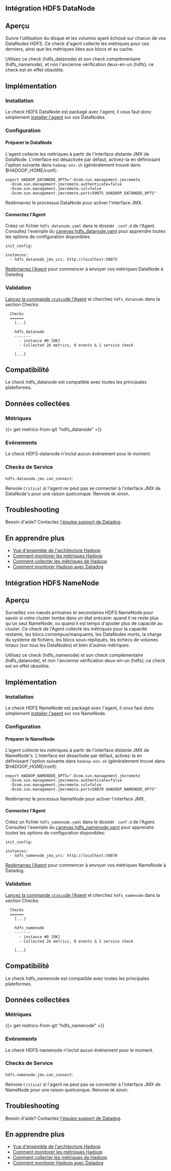 

## Intégration HDFS DataNode

## Aperçu

Suivre l'utilisation du disque et les volumes ayant échoué sur chacun de vos DataNodes HDFS. Ce check d'agent collecte les métriques pour ces derniers, ainsi que les métriques liées aux blocs et au cache.

Utilisez ce check (hdfs_datanode) et son check complémentaire (hdfs_namenode), et non l'ancienne vérification deux-en-un (hdfs); ce check est en effet obsolète.

## Implémentation
### Installation

Le check HDFS DataNode est packagé avec l'agent, il vous faut donc simplement [installer l'agent](https://app.datadoghq.com/account/settings#agent) sur vos DataNodes.

### Configuration
#### Préparer le DataNode

L'agent collecte les métriques à partir de l'interface distante JMX de DataNode. L'interface est désactivée par défaut,  activez-la en définissant l'option suivante dans `hadoop-env.sh` (généralement trouvé dans $HADOOP_HOME/conf):

```
export HADOOP_DATANODE_OPTS="-Dcom.sun.management.jmxremote
  -Dcom.sun.management.jmxremote.authenticate=false
  -Dcom.sun.management.jmxremote.ssl=false
  -Dcom.sun.management.jmxremote.port=50075 $HADOOP_DATANODE_OPTS"
```

Redémarrez le processus DataNode pour activer l'interface JMX.

#### Connectez l'Agent

Créez un fichier `hdfs_datanode.yaml` dans le dossier ` conf.d` de l'Agent. Consultez l'exemple du [canevas hdfs_datanode.yaml](https://github.com/DataDog/integrations-core/blob/master/hdfs_datanode/conf.yaml.example) pour apprendre toutes les options de configuration disponibles:

```
init_config:

instances:
  - hdfs_datanode_jmx_uri: http://localhost:50075
```

[Redémarrez l'Agent](https://docs.datadoghq.com/agent/faq/agent-commands/#start-stop-restart-the-agent) pour commencer à envoyer vos métriques DataNode à Datadog

### Validation

[Lancez la commande `status`de l'Agent](https://docs.datadoghq.com/agent/faq/agent-commands/#agent-status-and-information) et cherchez `hdfs_datanode` dans la section Checks:

```
  Checks
  ======
    [...]

    hdfs_datanode
    -------
      - instance #0 [OK]
      - Collected 26 metrics, 0 events & 1 service check

    [...]
```

## Compatibilité

Le check hdfs_datanode est compatible avec toutes les principales plateformes.

## Données collectées
### Métriques
{{< get-metrics-from-git "hdfs_datanode" >}}


### Evénements
Le check HDFS-datanode n'inclut aucun événement pour le moment.

### Checks de Service

`hdfs.datanode.jmx.can_connect`:

Renvoie `Critical` si l'agent ne peut pas se connecter à l'interface JMX de DataNode's pour une raison quelconque. Renvoie `OK` sinon.

## Troubleshooting
Besoin d'aide? Contactez  [l'équipe support de Datadog](http://docs.datadoghq.com/help/).

## En apprendre plus

* [Vue d'ensemble de l'architecture Hadoop](https://www.datadoghq.com/blog/hadoop-architecture-overview/)
* [Comment monitorer les métriques Hadoop](https://www.datadoghq.com/blog/monitor-hadoop-metrics/)
* [Comment collecter les métriques de Hadoop](https://www.datadoghq.com/blog/collecting-hadoop-metrics/)
* [Comment monitorer Hadoop avec Datadog](https://www.datadoghq.com/blog/monitor-hadoop-metrics-datadog/)



## Intégration HDFS NameNode

## Aperçu

Surveillez vos nœuds primaires et secondaires HDFS NameNode pour savoir si votre cluster tombe dans un état précaire: quand il ne reste plus qu'un seul NameNode, ou quand il est temps d'ajouter plus de capacité au cluster. Ce check de l'Agent collecte les métriques pour la capacité restante, les blocs corrompus/manquants, les DataNodes morts, la charge du système de fichiers, les blocs sous-répliqués, les échecs de volumes totaux (sur tous les DataNodes) et bien d'autres métriques.

Utilisez ce check (hdfs_namenode) et son check complémentaire (hdfs_datanode), et non l'ancienne vérification deux-en-un (hdfs); ce check est en effet obsolète.

## Implémentation
### Installation

Le check HDFS NameNode est packagé avec l'agent, il vous faut donc simplement [installer l'agent](https://app.datadoghq.com/account/settings#agent) sur vos NameNode.

### Configuration
#### Préparer le NameNode

L'agent collecte les métriques à partir de l'interface distante JMX de NameNode's. L'interface est désactivée par défaut,  activez-la en définissant l'option suivante dans `hadoop-env.sh` (généralement trouvé dans $HADOOP_HOME/conf):

```
export HADOOP_NAMENODE_OPTS="-Dcom.sun.management.jmxremote
  -Dcom.sun.management.jmxremote.authenticate=false
  -Dcom.sun.management.jmxremote.ssl=false
  -Dcom.sun.management.jmxremote.port=50070 $HADOOP_NAMENODE_OPTS"
```

Redémarrez le processus NameNode pour activer l'interface JMX.

#### Connectez l'Agent

Créez un fichier `hdfs_namenode.yaml` dans le dossier ` conf.d` de l'Agent. Consultez l'exemple du [canevas hdfs_namenode.yaml](https://github.com/DataDog/integrations-core/blob/master/hdfs_namenode/conf.yaml.example) pour apprendre toutes les options de configuration disponibles:

```
init_config:

instances:
  - hdfs_namenode_jmx_uri: http://localhost:50070
```

[Redémarrez l'Agent](https://docs.datadoghq.com/agent/faq/agent-commands/#start-stop-restart-the-agent) pour commencer à envoyer vos métriques NameNode à Datadog.

### Validation

[Lancez la commande `status`de l'Agent](https://docs.datadoghq.com/agent/faq/agent-commands/#agent-status-and-information) et cherchez `hdfs_namenode` dans la section Checks:

```
  Checks
  ======
    [...]

    hdfs_namenode
    -------
      - instance #0 [OK]
      - Collected 26 metrics, 0 events & 1 service check

    [...]
```

## Compatibilité

Le check hdfs_namenode est compatible avec toutes les principales plateformes.

## Données collectées
### Métriques
{{< get-metrics-from-git "hdfs_namenode" >}}


### Evénements
Le check HDFS-namenode n'inclut aucun événement pour le moment.

### Checks de Service

`hdfs.namenode.jmx.can_connect`:

Renvoie `Critical` si l'agent ne peut pas se connecter à l'interface JMX de NameNode pour une raison quelconque. Renvoie `OK` sinon.

## Troubleshooting
Besoin d'aide? Contactez  [l'équipe support de Datadog](http://docs.datadoghq.com/help/).

## En apprendre plus

* [Vue d'ensemble de l'architecture Hadoop](https://www.datadoghq.com/blog/hadoop-architecture-overview/)
* [Comment monitorer les métriques Hadoop](https://www.datadoghq.com/blog/monitor-hadoop-metrics/)
* [Comment collecter les métriques de Hadoop](https://www.datadoghq.com/blog/collecting-hadoop-metrics/)
* [Comment monitorer Hadoop avec Datadog](https://www.datadoghq.com/blog/monitor-hadoop-metrics-datadog/)

